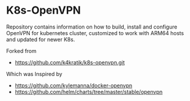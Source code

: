 # K8s-OpenVPN

Repository contains information on how to build, install and configure OpenVPN for kubernetes cluster, customized to work with ARM64 hosts and updated for newer K8s.

Forked from
- https://github.com/k4kratik/k8s-openvpn.git

Which was Inspired by

- <https://github.com/kylemanna/docker-openvpn>
- <https://github.com/helm/charts/tree/master/stable/openvpn>

